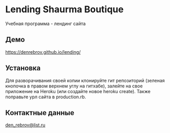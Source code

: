 
# Lending Shaurma Boutique

Учебная программа - лендинг сайта 
 
## Демо
https://denrebrov.github.io/lending/

## Установка
Для разворачивания своей копии клонируйте гит репозиторий (зеленая кнопочка в правом верхнем углу на гитхабе), залейте на свое приложение на Heroku (или создайте новое heroku create). Также поправьте урл сайта в production.rb.

## Контактные данные
den_rebrov@list.ru
